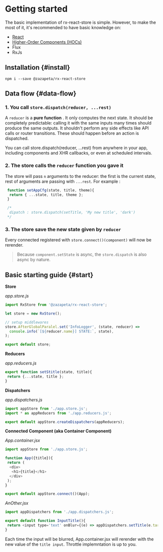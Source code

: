 # Getting started

The basic implementation of rx-react-store is simple. However, to make the most of it, it's recommended to have basic knowledge on:

* [React](https://facebook.github.io/react/)
* [Higher-Order Components \(HOCs\)](https://facebook.github.io/react/docs/higher-order-components.html)
* Flux
* RxJs

## Installation {#install}

```text
npm i --save @zazapeta/rx-react-store
```

## Data flow {#data-flow}

### 1. You call `store.dispatch(reducer, ...rest)`

A `reducer` is a  **pure function** . It only computes the next state. It should be completely predictable: calling it with the same inputs many times should produce the same outputs. It shouldn't perform any side effects like API calls or router transitions. These should happen before an action is dispatched.

You can call store.dispatch\(reducer, ...rest\) from anywhere in your app, including components and XHR callbacks, or even at scheduled intervals.

### 2. The store calls the `reducer` function you gave it

The store will pass `n` arguments to the reducer: the first is the current state, rest of arguments are passing with `...rest`. For example :

```javascript
 function setAppCfg(state, title, theme){
  return { ...state, title, theme };
 }

 /*
  dipatch : store.dispatch(setTitle, 'My new title', 'dark')
 */
```

### 3. The store save the new state given by `reducer`

Every connected registered with `store.connect()(component)` will now be rerender.

> Because `component.setState` is async, the `store.dispatch` is also async by nature.

## Basic starting guide {#start}

**Store**

_app.store.js_

```javascript
import RxStore from '@zazapeta/rx-react-store';

let store = new RxStore();

// setup middlewares
store.AfterGlobalParalel.set('InfoLogger', (state, reducer) =>
  console.info(`[${reducer.name}] STATE:`, state),
);

export default store;
```

**Reducers**

_app.reducers.js_

```javascript
export function setStitle(state, title){
 return {...state, title };
}
```

**Dispatchers**

_app.dispatchers.js_

```javascript
import appStore from './app.store.js';
import * as appReducers from './app.reducers.js';

export default appStore.createDispatchers(appReducers);
```

**Connected Component \(aka Container Component\)**

_App.container.jsx_

```javascript
import appStore from './app.store.js';

function App({title}){
 return (
  <div>
   <h1>{title}</h1>
  </div>
 );
}

export default appStore.connect()(App);
```

_AnOther.jsx_

```javascript
import appDispatchers from './app.dispatchers.js';

export default function InputTitle(){
 return <input type='text' onBlur={(e) => appDispatchers.setTitle(e.target.value)} />
}
```

Each time the input will be blurred, App.container.jsx will rerender with the new value of the `title input`. Throttle implemntation is up to you.

